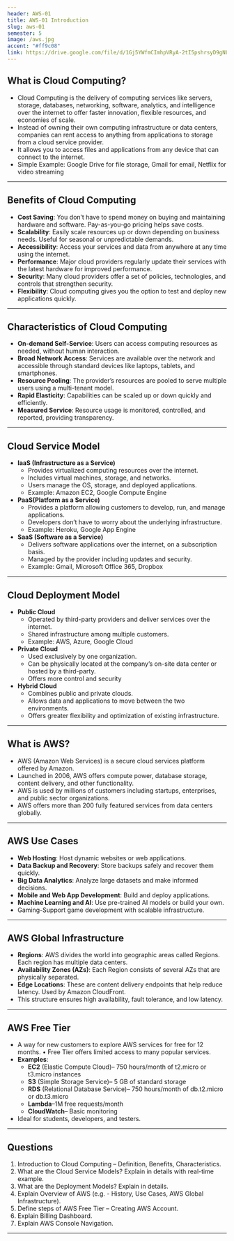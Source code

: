 ```yaml
---
header: AWS-01
title: AWS-01 Introduction
slug: aws-01
semester: 5
image: /aws.jpg
accent: "#ff9c08"
link: https://drive.google.com/file/d/1Gj5YWfmCImhpVRyA-2tI5pshrsyD9gNL/view?usp=sharing
---
```


## What is Cloud Computing?

- Cloud Computing is the delivery of computing services like servers, storage, databases, networking, software, analytics, and intelligence over the internet to offer faster innovation, flexible resources, and economies of scale.
- Instead of owning their own computing infrastructure or data centers, companies can rent access to anything from applications to storage from a cloud service provider.
- It allows you to access files and applications from any device that can connect to the internet.
- Simple Example: Google Drive for file storage, Gmail for email, Netflix for video streaming

---

## Benefits of Cloud Computing

- **Cost Saving**: You don’t have to spend money on buying and maintaining hardware and software. Pay-as-you-go pricing helps save costs.
- **Scalability**: Easily scale resources up or down depending on business needs. Useful for seasonal or unpredictable demands.
- **Accessibility**: Access your services and data from anywhere at any time using the internet.
- **Performance**: Major cloud providers regularly update their services with the latest hardware for improved performance.
- **Security**: Many cloud providers offer a set of policies, technologies, and controls that strengthen security.
- **Flexibility**: Cloud computing gives you the option to test and deploy new applications quickly.

---

## Characteristics of Cloud Computing

- **On-demand Self-Service**: Users can access computing resources as needed, without human interaction.
- **Broad Network Access**: Services are available over the network and accessible through standard devices like laptops, tablets, and smartphones.
- **Resource Pooling**: The provider’s resources are pooled to serve multiple users using a multi-tenant model.
- **Rapid Elasticity**: Capabilities can be scaled up or down quickly and efficiently.
- **Measured Service**: Resource usage is monitored, controlled, and reported, providing transparency.

---

## Cloud Service Model

- **IaaS (Infrastructure as a Service)**
  - Provides virtualized computing resources over the internet.
  - Includes virtual machines, storage, and networks.
  - Users manage the OS, storage, and deployed applications.
  - Example: Amazon EC2, Google Compute Engine
- **PaaS(Platform as a Service)**
  - Provides a platform allowing customers to develop, run, and manage applications.
  - Developers don’t have to worry about the underlying infrastructure.
  - Example: Heroku, Google App Engine
- **SaaS (Software as a Service)**
  - Delivers software applications over the internet, on a subscription basis.
  - Managed by the provider including updates and security.
  - Example: Gmail, Microsoft Office 365, Dropbox

---

## Cloud Deployment Model

- **Public Cloud**
  - Operated by third-party providers and deliver services over the internet.
  - Shared infrastructure among multiple customers.
  - Example: AWS, Azure, Google Cloud
- **Private Cloud**
  - Used exclusively by one organization.
  - Can be physically located at the company’s on-site data center or hosted by a third-party.
  - Offers more control and security
- **Hybrid Cloud**
  - Combines public and private clouds.
  - Allows data and applications to move between the two environments.
  - Offers greater flexibility and optimization of existing infrastructure.

---

## What is AWS?

- AWS (Amazon Web Services) is a secure cloud services platform offered by Amazon.
- Launched in 2006, AWS offers compute power, database storage, content delivery, and other functionality.
- AWS is used by millions of customers including startups, enterprises, and public sector organizations.
- AWS offers more than 200 fully featured services from data centers globally.

---

## AWS Use Cases

- **Web Hosting**: Host dynamic websites or web applications.
- **Data Backup and Recovery**: Store backups safely and recover them quickly.
- **Big Data Analytics**: Analyze large datasets and make informed decisions.
- **Mobile and Web App Development**: Build and deploy applications.
- **Machine Learning and AI**: Use pre-trained AI models or build your own.
- Gaming-Support game development with scalable infrastructure.

---

## AWS Global Infrastructure

- **Regions**: AWS divides the world into geographic areas called Regions. Each region has multiple data centers.
- **Availability Zones (AZs)**: Each Region consists of several AZs that are physically separated.
- **Edge Locations**: These are content delivery endpoints that help reduce latency. Used by Amazon CloudFront.
- This structure ensures high availability, fault tolerance, and low latency.

---

## AWS Free Tier

- A way for new customers to explore AWS services for free for 12 months. • Free Tier offers limited access to many popular services.
- **Examples**:
  - **EC2** (Elastic Compute Cloud)– 750 hours/month of t2.micro or t3.micro instances
  - **S3** (Simple Storage Service)– 5 GB of standard storage
  - **RDS** (Relational Database Service)– 750 hours/month of db.t2.micro or db.t3.micro
  - **Lambda**–1M free requests/month
  - **CloudWatch**– Basic monitoring
- Ideal for students, developers, and testers.

---

## Questions

1. Introduction to Cloud Computing – Definition, Benefits, Characteristics.
2. What are the Cloud Service Models? Explain in details with real-time example.
3. What are the Deployment Models? Explain in details.
4. Explain Overview of AWS (e.g. - History, Use Cases, AWS Global Infrastructure).
5. Define steps of AWS Free Tier – Creating AWS Account.
6. Explain Billing Dashboard.
7. Explain AWS Console Navigation.

---
